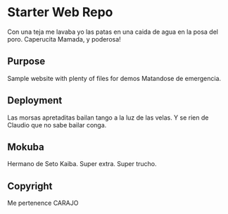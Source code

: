 # Starter Web Repo

Con una teja me lavaba yo las patas en una caida de agua
en la posa del poro. Caperucita Mamada, y poderosa!

## Purpose

Sample website with plenty of files for demos
Matandose de emergencia.

## Deployment

Las morsas apretaditas bailan tango a la luz de las velas.
Y se rien de Claudio que no sabe bailar conga.

## Mokuba

Hermano de Seto Kaiba. Super extra.
Super trucho.

## Copyright

Me pertenence CARAJO